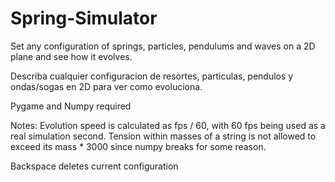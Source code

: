 # Spring-Simulator
Set any configuration of springs, particles, pendulums and waves on a 2D plane and see how it evolves.

Describa cualquier configuracion de resortes, particulas, pendulos y ondas/sogas en 2D para ver como evoluciona.

Pygame and Numpy required

Notes: Evolution speed is calculated as fps / 60, with 60 fps being used as a real simulation second. Tension within masses of a string is
not allowed to exceed its mass * 3000 since numpy breaks for some reason.

Backspace deletes current configuration
